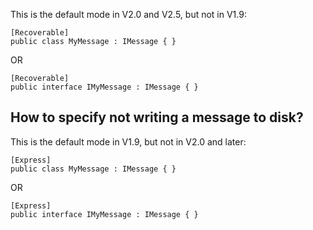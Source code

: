 <!--
title: "How to Specify Store and Forward for a Message?"
tags: 
-->

This is the default mode in V2.0 and V2.5, but not in V1.9:

    [Recoverable]
    public class MyMessage : IMessage { }

OR

    [Recoverable]
    public interface IMyMessage : IMessage { }

How to specify not writing a message to disk?
---------------------------------------------

This is the default mode in V1.9, but not in V2.0 and later:

    [Express]
    public class MyMessage : IMessage { }

OR

    [Express]
    public interface IMyMessage : IMessage { }

